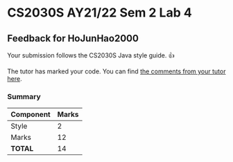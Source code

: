 # CS2030S AY21/22 Sem 2 Lab 4
## Feedback for HoJunHao2000
Your submission follows the CS2030S Java style guide. :+1:

The tutor has marked your code. You can find [the comments from your tutor here](https://www.github.com/nus-cs2030s-2122-s2/lab4-HoJunHao2000/commit/e7e4c0061e1cc894e7eadc03ccd430acda64197e).
### Summary

| Component | Marks |
|-----------|-------|
| Style | 2 |
| Marks | 12 |
| **TOTAL** | 14 |

